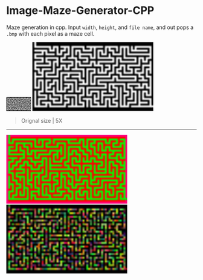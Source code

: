 # Image-Maze-Generator-CPP
Maze generation in cpp. Input `width`, `height`, and `file name`, and out pops a `.bmp` with each pixel as a maze cell.

![Image 1](test.bmp)
<img src="https://github.com/renebrucknerjnr/Image-Maze-Generator-CPP/blob/b9137ea662d81067491e066ddeb36387eecd999f/test.bmp" width="320px">
> Orignal size  |  5X
---
<img src="https://github.com/renebrucknerjnr/Image-Maze-Generator-CPP/blob/b9137ea662d81067491e066ddeb36387eecd999f/test (2).bmp" width="320px">
<img src="https://github.com/renebrucknerjnr/Image-Maze-Generator-CPP/blob/b9137ea662d81067491e066ddeb36387eecd999f/test (3).bmp" width="320px">
